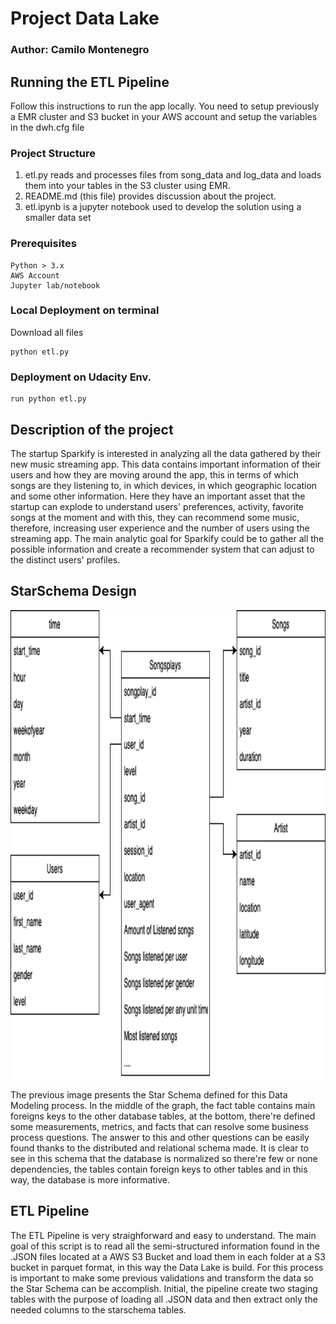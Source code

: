 # Project Data Lake
### Author: Camilo Montenegro


## Running the ETL Pipeline

Follow this instructions to run the app locally. You need to setup previously a EMR cluster and S3 bucket in your AWS account and setup the variables in the dwh.cfg file

### Project Structure
1. etl.py reads and processes files from song_data and log_data and loads them into your tables in the S3 cluster using EMR. 
2. README.md (this file) provides discussion about the project.
3. etl.ipynb is a jupyter notebook used to develop the solution using a smaller data set

### Prerequisites

```
Python > 3.x
AWS Account
Jupyter lab/notebook
```

### Local Deployment on terminal
Download all files
```
python etl.py
```
### Deployment on Udacity Env.
```
run python etl.py
```

## Description of the project


The startup Sparkify is interested in analyzing all the data gathered by their new music streaming app. This data contains important information of their users and how they are moving around the app, this in terms of which songs are they listening to, in which devices, in which geographic location and some other information. Here they have an important asset that the startup can explode to understand users' preferences, activity, favorite songs at the moment and with this, they can recommend some music, therefore, increasing user experience and the number of users using the streaming app. The main analytic goal for Sparkify could be to gather all the possible information and create a recommender system that can adjust to the distinct users' profiles.

## StarSchema Design
<img src="images/StarSchema.png" width="750" height="750">

The previous image presents the Star Schema defined for this Data Modeling process. In the middle of the graph, the fact table contains main foreigns keys to the other database tables, at the bottom, there're defined some measurements, metrics, and facts that can resolve some business process questions. The answer to this and other questions can be easily found thanks to the distributed and relational schema made. It is clear to see in this schema that the database is normalized so there're few or none dependencies, the tables contain foreign keys to other tables and in this way, the database is more informative.

## ETL Pipeline

The ETL Pipeline is very straighforward and easy to understand. The main goal of this script is to read all the semi-structured information found in the .JSON files located at a AWS S3 Bucket and load them in each folder at a S3 bucket in parquet format, in this way the Data Lake is build. For this process is important to make some previous validations and transform the data so the Star Schema can be accomplish.
Initial, the pipeline create two staging tables with the purpose of loading all .JSON data and then extract only the needed columns to the starschema tables.
